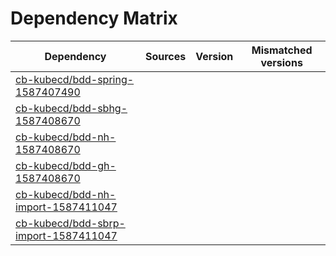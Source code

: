 # Dependency Matrix

Dependency | Sources | Version | Mismatched versions
---------- | ------- | ------- | -------------------
[cb-kubecd/bdd-spring-1587407490](https://github.com/cb-kubecd/bdd-spring-1587407490.git) |  | []() | 
[cb-kubecd/bdd-sbhg-1587408670](https://github.com/cb-kubecd/bdd-sbhg-1587408670.git) |  | []() | 
[cb-kubecd/bdd-nh-1587408670](https://github.com/cb-kubecd/bdd-nh-1587408670.git) |  | []() | 
[cb-kubecd/bdd-gh-1587408670](https://github.com/cb-kubecd/bdd-gh-1587408670.git) |  | []() | 
[cb-kubecd/bdd-nh-import-1587411047](https://github.com/cb-kubecd/bdd-nh-import-1587411047.git) |  | []() | 
[cb-kubecd/bdd-sbrp-import-1587411047](https://github.com/cb-kubecd/bdd-sbrp-import-1587411047.git) |  | []() | 
